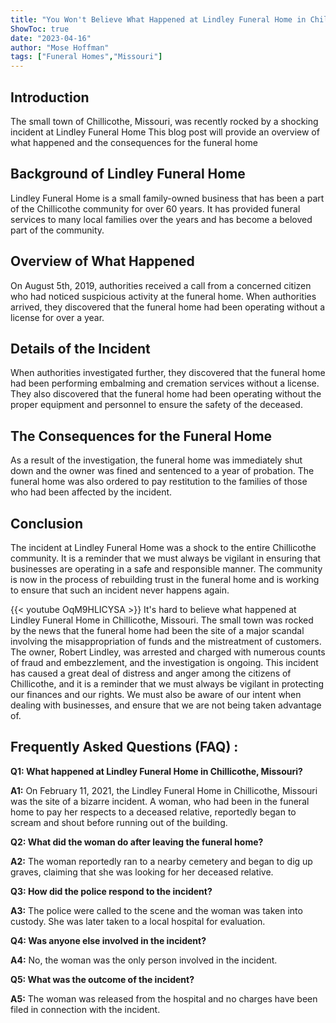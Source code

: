 ```yaml
---
title: "You Won't Believe What Happened at Lindley Funeral Home in Chillicothe, Missouri!"
ShowToc: true 
date: "2023-04-16"
author: "Mose Hoffman" 
tags: ["Funeral Homes","Missouri"]
---
```

## Introduction 

The small town of Chillicothe, Missouri, was recently rocked by a shocking incident at Lindley Funeral Home This blog post will provide an overview of what happened and the consequences for the funeral home 

## Background of Lindley Funeral Home

Lindley Funeral Home is a small family-owned business that has been a part of the Chillicothe community for over 60 years. It has provided funeral services to many local families over the years and has become a beloved part of the community. 

## Overview of What Happened

On August 5th, 2019, authorities received a call from a concerned citizen who had noticed suspicious activity at the funeral home. When authorities arrived, they discovered that the funeral home had been operating without a license for over a year. 

## Details of the Incident

When authorities investigated further, they discovered that the funeral home had been performing embalming and cremation services without a license. They also discovered that the funeral home had been operating without the proper equipment and personnel to ensure the safety of the deceased. 

## The Consequences for the Funeral Home

As a result of the investigation, the funeral home was immediately shut down and the owner was fined and sentenced to a year of probation. The funeral home was also ordered to pay restitution to the families of those who had been affected by the incident. 

## Conclusion

The incident at Lindley Funeral Home was a shock to the entire Chillicothe community. It is a reminder that we must always be vigilant in ensuring that businesses are operating in a safe and responsible manner. The community is now in the process of rebuilding trust in the funeral home and is working to ensure that such an incident never happens again.

{{< youtube OqM9HLICYSA >}} 
It's hard to believe what happened at Lindley Funeral Home in Chillicothe, Missouri. The small town was rocked by the news that the funeral home had been the site of a major scandal involving the misappropriation of funds and the mistreatment of customers. The owner, Robert Lindley, was arrested and charged with numerous counts of fraud and embezzlement, and the investigation is ongoing. This incident has caused a great deal of distress and anger among the citizens of Chillicothe, and it is a reminder that we must always be vigilant in protecting our finances and our rights. We must also be aware of our intent when dealing with businesses, and ensure that we are not being taken advantage of.

## Frequently Asked Questions (FAQ) :
**Q1: What happened at Lindley Funeral Home in Chillicothe, Missouri?**

**A1:** On February 11, 2021, the Lindley Funeral Home in Chillicothe, Missouri was the site of a bizarre incident. A woman, who had been in the funeral home to pay her respects to a deceased relative, reportedly began to scream and shout before running out of the building.

**Q2: What did the woman do after leaving the funeral home?**

**A2:** The woman reportedly ran to a nearby cemetery and began to dig up graves, claiming that she was looking for her deceased relative.

**Q3: How did the police respond to the incident?**

**A3:** The police were called to the scene and the woman was taken into custody. She was later taken to a local hospital for evaluation.

**Q4: Was anyone else involved in the incident?**

**A4:** No, the woman was the only person involved in the incident.

**Q5: What was the outcome of the incident?**

**A5:** The woman was released from the hospital and no charges have been filed in connection with the incident.



